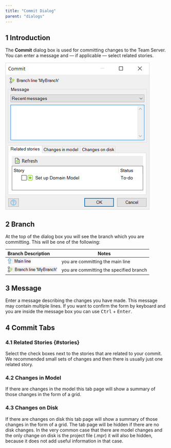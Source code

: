 ```yaml
---
title: "Commit Dialog"
parent: "dialogs"
---
```


## 1 Introduction

The **Commit** dialog box is used for committing changes to the Team Server. You can enter a message and — if applicable — select related stories.

![ ](attachments/commit-dialog/commit-dialog-stories.png)

## 2 Branch

At the top of the dialog box you will see the branch which you are committing. This will be one of the following:

| Branch Description | Notes |
| :-- | --- |
| ![](attachments/commit-dialog/commit-main.png) |  you are committing the main line |
| ![](attachments/commit-dialog/commit-branch.png) |  you are committing the specified branch |

## 3 Message

Enter a message describing the changes you have made. This message may contain multiple lines. If you want to confirm the form by keyboard and you are inside the message box you can use <kbd>Ctrl</kbd> + <kbd>Enter</kbd>.

## 4 Commit Tabs

### 4.1 Related Stories {#stories}

Select the check boxes next to the stories that are related to your commit. We recommended small sets of changes and then there is usually just one related story.

### 4.2 Changes in Model

If there are changes in the model this tab page will show a summary of those changes in the form of a grid.

### 4.3 Changes on Disk

If there are changes on disk this tab page will show a summary of those changes in the form of a grid. The tab page will be hidden if there are no disk changes. In the very common case that there are model changes and the only change on disk is the project file (.mpr) it will also be hidden, because it does not add useful information in that case.
